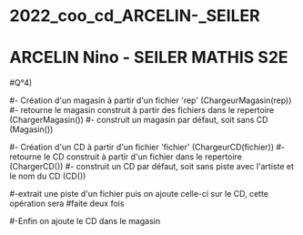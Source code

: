 # 2022_coo_cd_ARCELIN-_SEILER
# ARCELIN Nino - SEILER MATHIS S2E

#Q°4)

#- Création d'un magasin à partir d'un fichier 'rep' (ChargeurMagasin(rep))
#- retourne le magasin construit à partir des fichiers dans le repertoire (ChargerMagasin())
#- construit un magasin par défaut, soit sans CD (Magasin())

#- Création d'un CD à partir d'un fichier 'fichier' (ChargeurCD(fichier))
#- retourne le CD construit à partir d'un fichier dans le repertoire (ChargerCD())
#- construit un CD par défaut, soit sans piste avec l'artiste et le nom du CD (CD())

#-extrait une piste d'un fichier puis on ajoute celle-ci sur le CD, cette opération sera
#faite deux fois

#-Enfin on ajoute le CD dans le magasin